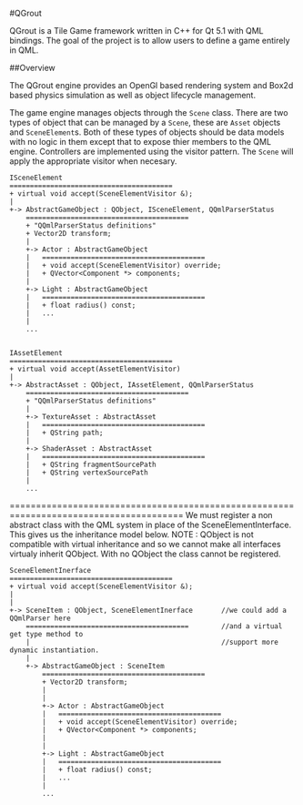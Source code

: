 #QGrout

QGrout is a Tile Game framework written in C++ for Qt 5.1 with QML bindings. The goal of the project
 is to allow users to define a game entirely in QML.

##Overview

The QGrout engine provides an OpenGl based rendering system and Box2d based physics simulation as
 well as object lifecycle management.

The game engine manages objects through the `Scene` class. There are two types of object that can be
 managed by a `Scene`, these are `Asset` objects and `SceneElement`s. Both of these types of objects
 should be data models with no logic in them except that to expose thier members to the QML engine.
 Controllers are implemented using the visitor pattern. The `Scene` will apply the appropriate
 visitor when necesary.


    ISceneElement
    ========================================
    + virtual void accept(SceneElementVisitor &);
    |
    +-> AbstractGameObject : QObject, ISceneElement, QQmlParserStatus
        ========================================
        + "QQmlParserStatus definitions"
        + Vector2D transform;
        |
        +-> Actor : AbstractGameObject
        |   ========================================
        |   + void accept(SceneElementVisitor) override;
        |   + QVector<Component *> components;
        |
        +-> Light : AbstractGameObject
        |   ========================================
        |   + float radius() const;
        |   ...
        |
        ...


    IAssetElement
    ========================================
    + virtual void accept(AssetElementVisitor)
    |
    +-> AbstractAsset : QObject, IAssetElement, QQmlParserStatus
        ========================================
        + "QQmlParserStatus definitions"
        |
        +-> TextureAsset : AbstractAsset
        |   ========================================
        |   + QString path;
        |
        +-> ShaderAsset : AbstractAsset
        |   ========================================
        |   + QString fragmentSourcePath
        |   + QString vertexSourcePath
        |
        ...


=======================================================================================
We must register a non abstract class with the QML system in place of the SceneElementInterface.
This gives us the inheritance model below. NOTE : QObject is not compatible with virtual inheritance
and so we cannot make all interfaces virtualy inherit QObject. With no QObject the class cannot be
registered.


    SceneElementInerface
    ========================================
    + virtual void accept(SceneElementVisitor &);
    |
    |
    +-> SceneItem : QObject, SceneElementInerface       //we could add a QQmlParser here
        ========================================        //and a virtual get type method to
        |                                               //support more dynamic instantiation.
        |
        +-> AbstractGameObject : SceneItem
            ========================================
            + Vector2D transform;
            |
            |
            +-> Actor : AbstractGameObject
            |   ========================================
            |   + void accept(SceneElementVisitor) override;
            |   + QVector<Component *> components;
            |
            |
            +-> Light : AbstractGameObject
            |   ========================================
            |   + float radius() const;
            |   ...
            |
            ...



